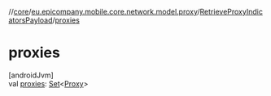 //[core](../../../index.md)/[eu.epicompany.mobile.core.network.model.proxy](../index.md)/[RetrieveProxyIndicatorsPayload](index.md)/[proxies](proxies.md)

# proxies

[androidJvm]\
val [proxies](proxies.md): [Set](https://kotlinlang.org/api/latest/jvm/stdlib/kotlin.collections/-set/index.html)&lt;[Proxy](../-proxy/index.md)&gt;
